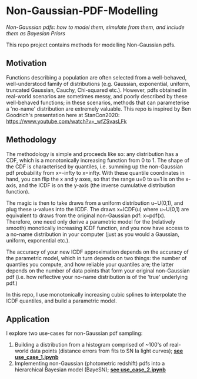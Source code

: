# Non-Gaussian-PDF-Modelling
*Non-Gaussian pdfs: how to model them, simulate from them, and include them as Bayesian Priors*

This repo project contains methods for modelling Non-Gaussian pdfs.

## Motivation

Functions describing a population are often selected from a well-behaved, well-understood family of distributions (e.g. Gaussian, exponential, uniform, truncated Gaussian, Cauchy, Chi-squared etc.). However, pdfs obtained in real-world scenarios are sometimes messy, and poorly described by these well-behaved functions; in these scenarios, methods that can parameterise a 'no-name' distribution are extremely valuable. This repo is inspired by Ben Goodrich's presentation here at StanCon2020: https://www.youtube.com/watch?v=_wfZSvasLFk

## Methodology

The methodology is simple and proceeds like so: any distribution has a CDF, which is a monotonically increasing function from 0 to 1. The shape of the CDF is characterised by quantiles, i.e. summing up the non-Gaussian pdf probability from x=-infty to x=infty. With these quantile coordinates in hand, you can flip the x and y axes, so that the range u=0 to u=1 is on the x-axis, and the ICDF is on the y-axis (the inverse cumulative distribution function). 

The magic is then to take draws from a uniform distribution u\~U(0,1), and plug these u-values into the ICDF. The draws x=ICDF(u) where u\~U(0,1) are equivalent to draws from the original non-Gaussian pdf: x\~pdf(x). Therefore, one need only derive a parametric model for the (relatively smooth) monotically increasing ICDF function, and you now have access to a no-name distribution in your computer (just as you would a Gaussian, uniform, exponential etc.). 

The accuracy of your new ICDF approximation depends on the accuracy of the parametric model, which in turn depends on two things: the number of quantiles you compute, and how reliable your quantiles are; the latter depends on the number of data points that form your original non-Gaussian pdf (i.e. how reflective your no-name distribution is of the 'true' underlying pdf.) 

In this repo, I use monotonically increasing cubic splines to interpolate the ICDF quantiles, and build a parametric model.

## Application

I explore two use-cases for non-Gaussian pdf sampling:
1. Building a distribution from a histogram comprised of ~100's of real-world data points (distance errors from fits to SN Ia light curves); [**see use_case_1.ipynb**](https://github.com/sam-m-ward/Non-Gaussian-PDF-Modelling/blob/main/use_case_1.ipynb)
2. Implementing non-Gaussian (photometric redshift) pdfs into a hierarchical Bayesian model (BayeSN); [**see use_case_2.ipynb**](https://github.com/sam-m-ward/Non-Gaussian-PDF-Modelling/blob/main/use_case_2.ipynb)
